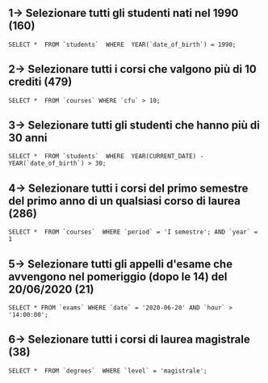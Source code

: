 ## 1-> Selezionare tutti gli studenti nati nel 1990 (160)
``
SELECT * 
FROM `students` 
WHERE 
YEAR(`date_of_birth`) = 1990;
``

## 2-> Selezionare tutti i corsi che valgono più di 10 crediti (479)
``
SELECT * 
FROM `courses`
WHERE `cfu` > 10;
``

## 3-> Selezionare tutti gli studenti che hanno più di 30 anni
``
SELECT * 
FROM `students` 
WHERE 
YEAR(CURRENT_DATE) - YEAR(`date_of_birth`) > 30;
``

## 4-> Selezionare tutti i corsi del primo semestre del primo anno di un qualsiasi corso di laurea (286)
``
SELECT * 
FROM `courses` 
WHERE `period` = 'I semestre';
AND `year` = 1 
``

## 5-> Selezionare tutti gli appelli d'esame che avvengono nel pomeriggio (dopo le 14) del 20/06/2020 (21)
``
SELECT *
FROM `exams`
WHERE `date` = '2020-06-20' AND `hour` > '14:00:00';
``

## 6-> Selezionare tutti i corsi di laurea magistrale (38)
``
SELECT * 
FROM `degrees` 
WHERE `level` = 'magistrale';
``


